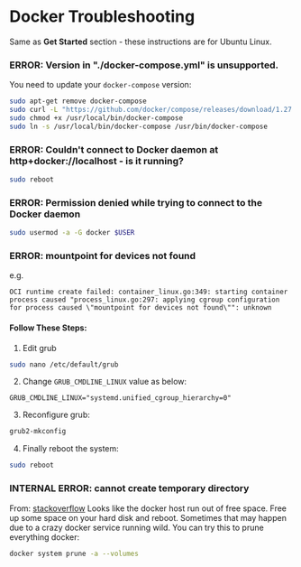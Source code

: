 # Docker Troubleshooting
Same as **Get Started** section - these instructions are for Ubuntu Linux.

### ERROR: Version in "./docker-compose.yml" is unsupported.
You need to update your `docker-compose` version:
```sh
sudo apt-get remove docker-compose
sudo curl -L "https://github.com/docker/compose/releases/download/1.27.4/docker-compose-$(uname -s)-$(uname -m)" -o /usr/local/bin/docker-compose
sudo chmod +x /usr/local/bin/docker-compose
sudo ln -s /usr/local/bin/docker-compose /usr/bin/docker-compose
```


### ERROR: Couldn't connect to Docker daemon at http+docker://localhost - is it running?
```sh
sudo reboot
```


### ERROR: Permission denied while trying to connect to the Docker daemon
```sh
sudo usermod -a -G docker $USER
```


### ERROR: mountpoint for devices not found
e.g.
```
OCI runtime create failed: container_linux.go:349: starting container process caused "process_linux.go:297: applying cgroup configuration for process caused \"mountpoint for devices not found\"": unknown
```

#### Follow These Steps:
1. Edit grub
  ```sh
  sudo nano /etc/default/grub
  ```
2. Change `GRUB_CMDLINE_LINUX` value as below:
  ```
  GRUB_CMDLINE_LINUX="systemd.unified_cgroup_hierarchy=0"
  ```
3. Reconfigure grub:
  ```sh
  grub2-mkconfig
  ```
4. Finally reboot the system:
  ```sh
  sudo reboot
  ```


### INTERNAL ERROR: cannot create temporary directory
From: [stackoverflow](https://stackoverflow.com/questions/40755494/docker-compose-internal-error-cannot-create-temporary-directory)
Looks like the docker host run out of free space.
Free up some space on your hard disk and reboot.
Sometimes that may happen due to a crazy docker service running wild.
You can try this to prune everything docker:
```sh
docker system prune -a --volumes
```
